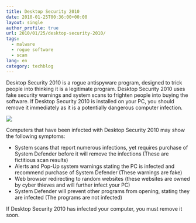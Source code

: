 ```yaml
---
title: Desktop Security 2010
date: 2010-01-25T00:36:00+00:00
layout: single
author_profile: true
url: 2010/01/25/desktop-security-2010/
tags:
  - malware
  - rogue software
  - scam
lang: en
category: techblog
---
```

Desktop Security 2010 is a rogue antispyware program, designed to trick people into thinking it is a legitimate program. Desktop Security 2010 uses fake security warnings and system scans to frighten people into buying the software. If Desktop Security 2010 is installed on your PC, you should remove it immediately as it is a potentially dangerous computer infection.

[![](http://3.bp.blogspot.com/_vaUVXcmC3OI/S1zeRrSqz_I/AAAAAAAAAvw/Ewud-PhwFro/s640/DeskTopsecurity2010_GUI.jpg)](http://3.bp.blogspot.com/_vaUVXcmC3OI/S1zeRrSqz_I/AAAAAAAAAvw/Ewud-PhwFro/s1600-h/DeskTopsecurity2010_GUI.jpg)

Computers that have been infected with Desktop Security 2010 may show the following symptoms:

  * System scans that report numerous infections, yet requires purchase of System Defender before it will remove the infections (These are fictitious scan results)
  * Alerts and Pop-Up system warnings stating the PC is infected and recommend purchase of System Defender (These warnings are fake)
  * Web browser redirecting to random websites (these websites are owned by cyber thieves and will further infect your PC)
  * System Defender will prevent other programs from opening, stating they are infected (The programs are not infected)

If Desktop Security 2010 has infected your computer, you must remove it soon.